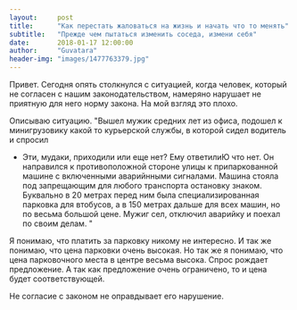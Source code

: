 ```yaml
---
layout:     post
title:      "Как перестать жаловаться на жизнь и начать что то менять"
subtitle:   "Прежде чем пытаться изменить соседа, измени себя"
date:       2018-01-17 12:00:00
author:     "Guvatara"
header-img: "images/1477763379.jpg"
---
```



Привет.
Сегодня опять столкнулся с ситуацией, когда человек, который не согласен с нашим законодательством, намеряно нарушает не приятную для него норму закона.
На мой взгляд это плохо.

Описываю ситуацию.
"Вышел мужик средних лет из офиса, подошел к минигрузовику какой то курьерской службы, в которой сидел водитель и спросил 
- Эти, мудаки, приходили или еще нет?
Ему ответилиЮ что нет. Он направился к противоположной стороне улицы к припаркованной машине с включенными аварийнными сигналами. Машина стояла под запрещающим для любого транспорта остановку знаком.
Буквально в 20 метрах перед ним была специализированная парковка для втобусов, а в 150 метрах дальше для всех машин, но по весьма большой цене.
Мужиг сел, отключил аварийку и поехал по своим делам.
"

Я понимаю, что платить за парковку никому не интересно. И так же понимаю, что цена парковки очень высокая. Но так же я понимаю, что цена парковочного места в центре весьма высока. Спрос рождает предложение. А так как предложение очень ограничено, то и цена будет соответствующей.

Не согласие с законом не оправдывает его нарушение.



